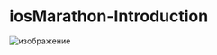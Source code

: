 # iosMarathon-Introduction

![изображение](https://github.com/Ziklson/iosMarathon-Introduction/assets/96010534/1705278a-2ad3-4b4a-a17c-f00d2b266753)
